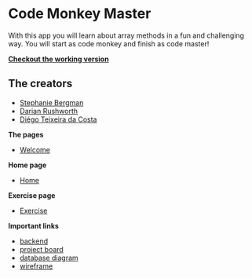 # Code Monkey Master
With this app you will learn about array methods in a fun and challenging way. You will start as code monkey and finish as code master!

[**Checkout the working version**]()

## The creators ##
- [Stephanie Bergman](https://github.com/StephBerg86)
- [Darian Rushworth](https://github.com/DarianRushworth)
- [Diégo Teixeira da Costa](https://github.com/DiegoOTdC)

**The pages**
- [Welcome](https://github.com/codeMonkeyMasters/codeMonkeyMaster-frontend/tree/development/src/pages/Welcome)

**Home page**   
- [Home](https://github.com/codeMonkeyMasters/codeMonkeyMaster-frontend/tree/development/src/pages/Homepage)

**Exercise page**   
- [Exercise](https://github.com/codeMonkeyMasters/codeMonkeyMaster-frontend/tree/development/src/pages/Exercise)

**Important links**
- [backend](https://github.com/codeMonkeyMasters/codeMonkeyMaster-backend)
- [project board](https://github.com/orgs/codeMonkeyMasters/projects/1)
- [database diagram](https://dbdiagram.io/d/5f43890d7b2e2f40e9de85a3)
- [wireframe](https://github.com/codeMonkeyMasters/codeMonkeyMaster-frontend/blob/development/Wireframe.png)
